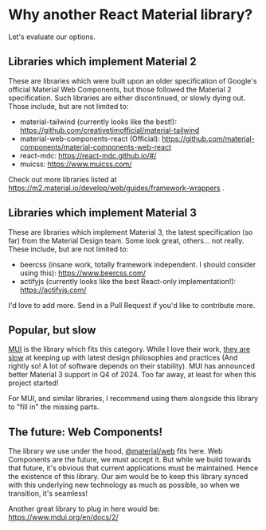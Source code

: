# Why another React Material library?

Let's evaluate our options.

## Libraries which implement Material 2

These are libraries which were built upon an older specification of Google's official Material Web Components, but those followed the Material 2 specification. Such libraries are either discontinued, or slowly dying out. Those include, but are not limited to:

- material-tailwind (currently looks like the best!): https://github.com/creativetimofficial/material-tailwind
- material-web-components-react (Official): https://github.com/material-components/material-components-web-react
- react-mdc: https://react-mdc.github.io/#/
- muicss: https://www.muicss.com/

Check out more libraries listed at https://m2.material.io/develop/web/guides/framework-wrappers .

## Libraries which implement Material 3

These are libraries which implement Material 3, the latest specification (so far) from the Material Design team. Some look great, others... not really. These include, but are not limited to:

- beercss (insane work, totally framework independent. I should consider using this): https://www.beercss.com/
- actifyjs (currently looks like the best React-only implementation!): https://actifyjs.com/

I'd love to add more. Send in a Pull Request if you'd like to contribute more.

## Popular, but slow

[MUI](https://mui.com/) is the library which fits this category. While I love their work, [they are slow](https://github.com/mui/material-ui/issues/29345) at keeping up with latest design philosophies and practices (And rightly so! A lot of software depends on their stability). MUI has announced better Material 3 support in Q4 of 2024. Too far away, at least for when this project started!

For MUI, and similar libraries, I recommend using them alongside this library to "fill in" the missing parts.

## The future: Web Components!

The library we use under the hood, [@material/web](https://github.com/material-components/material-web) fits here. Web Components are the future, we must accept it. But while we build towards that future, it's obvious that current applications must be maintained. Hence the existence of this library. Our aim would be to keep this library synced with this underlying new technology as much as possible, so when we transition, it's seamless!

Another great library to plug in here would be: https://www.mdui.org/en/docs/2/
